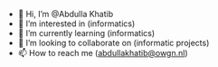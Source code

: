 - 👋 Hi, I’m @Abdulla Khatib
- 👀 I’m interested in (informatics)
- 🌱 I’m currently learning (informatics)
- 💞️ I’m looking to collaborate on (informatic projects)
- 📫 How to reach me (abdullakhatib@owgn.nl)

<!---
Abdulla-Osama-Yehya-Khatib/Abdulla-Osama-Yehya-Khatib is a ✨ special ✨ repository because its `README.md` (this file) appears on your GitHub profile.
You can click the Preview link to take a look at your changes.
--->
